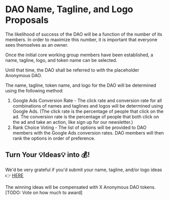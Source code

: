 # DAO Name, Tagline, and Logo Proposals

The likelihood of success of the DAO will be a function of the number of its members.  In order to maximize this number, it is important that everyone sees themselves as an owner.

Once the initial core working group members have been established, a name, tagline, logo, and token name can be selected.

Until that time, the DAO shall be referred to with the placeholder Anonymous DAO.

The name, tagline, token name, and logo for the DAO will be determined using the following method:

1. Google Ads Conversion Rate - The click rate and conversion rate for all combinations of names and taglines and logos will be determined using Google Ads. (The click rate is the percentage of people that click on the ad. The conversion rate is the percentage of people that both click on the ad and take an action, like sign up for our newsletter.)
2. Rank Choice Voting - The list of options will be provided to DAO members with the Google Ads conversion rates. DAO members will then rank the options in order of preference.

## Turn Your 💡Ideas💡 into 💰!

We'd be very grateful if you'd submit your name, tagline, and/or logo ideas 👉 [HERE](https://forms.gle/Yf6TGNxR5zrYf9EG7)

The winning ideas will be compensated with X Anonymous DAO tokens. [TODO: Vote on how much to award]



